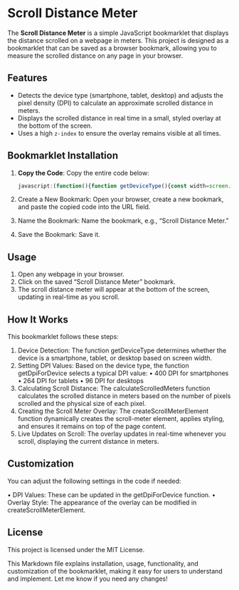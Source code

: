# Scroll Distance Meter

The **Scroll Distance Meter** is a simple JavaScript bookmarklet that displays the distance scrolled on a webpage in meters. This project is designed as a bookmarklet that can be saved as a browser bookmark, allowing you to measure the scrolled distance on any page in your browser.

## Features

- Detects the device type (smartphone, tablet, desktop) and adjusts the pixel density (DPI) to calculate an approximate scrolled distance in meters.
- Displays the scrolled distance in real time in a small, styled overlay at the bottom of the screen.
- Uses a high `z-index` to ensure the overlay remains visible at all times.

## Bookmarklet Installation

1. **Copy the Code**: Copy the entire code below:

   ```javascript
   javascript:(function(){function getDeviceType(){const width=screen.width;if(width<=768){return 'phone';}else if(width<=1024){return 'tablet';}else{return 'desktop';}}function getDpiForDevice(deviceType){const dpiValues={phone:400,tablet:264,desktop:96};return dpiValues[deviceType]||96;}function calculateScrolledMeters(){const deviceType=getDeviceType();const dpi=getDpiForDevice(deviceType);const pixelToMeterFactor=0.0254/dpi;const scrolledPixels=window.scrollY;const scrolledMeters=scrolledPixels*pixelToMeterFactor;return scrolledMeters;}function createScrollMeterElement(){const scrollMeterElement=document.createElement('div');scrollMeterElement.id='scroll-meter';scrollMeterElement.style.position='fixed';scrollMeterElement.style.bottom='30px';scrollMeterElement.style.left='50%';scrollMeterElement.style.transform='translateX(-50%)';scrollMeterElement.style.padding='10px 20px';scrollMeterElement.style.backgroundColor='#000';scrollMeterElement.style.borderRadius='20px';scrollMeterElement.style.color='#fff';scrollMeterElement.style.fontFamily='Arial, Helvetica, sans-serif';scrollMeterElement.style.fontSize='1rem';scrollMeterElement.style.boxShadow='rgba(0, 0, 0, 0.07) 0px 1px 1px, rgba(0, 0, 0, 0.07) 0px 2px 2px, rgba(0, 0, 0, 0.07) 0px 4px 4px, rgba(0, 0, 0, 0.07) 0px 8px 8px, rgba(0, 0, 0, 0.07) 0px 16px 16px';scrollMeterElement.style.zIndex='2147483647';scrollMeterElement.textContent='0.00 m';document.body.appendChild(scrollMeterElement);return scrollMeterElement;}const scrollMeterElement=createScrollMeterElement();window.addEventListener('scroll',()=>{const scrolledMeters=calculateScrolledMeters().toFixed(2);scrollMeterElement.textContent=`${scrolledMeters} m`;});})();
   ```

2.	Create a New Bookmark: Open your browser, create a new bookmark, and paste the copied code into the URL field.
3.	Name the Bookmark: Name the bookmark, e.g., “Scroll Distance Meter.”
4.	Save the Bookmark: Save it.

## Usage

1.	Open any webpage in your browser.
2.	Click on the saved “Scroll Distance Meter” bookmark.
3.	The scroll distance meter will appear at the bottom of the screen, updating in real-time as you scroll.

## How It Works

This bookmarklet follows these steps:

1.	Device Detection: The function getDeviceType determines whether the device is a smartphone, tablet, or desktop based on screen width.
2.	Setting DPI Values: Based on the device type, the function getDpiForDevice selects a typical DPI value:
    •	400 DPI for smartphones
	•	264 DPI for tablets
	•	96 DPI for desktops
3.	Calculating Scroll Distance: The calculateScrolledMeters function calculates the scrolled distance in meters based on the number of pixels scrolled and the physical size of each pixel.
4.	Creating the Scroll Meter Overlay: The createScrollMeterElement function dynamically creates the scroll-meter element, applies styling, and ensures it remains on top of the page content.
5.	Live Updates on Scroll: The overlay updates in real-time whenever you scroll, displaying the current distance in meters.

## Customization

You can adjust the following settings in the code if needed:

•	DPI Values: These can be updated in the getDpiForDevice function.
•	Overlay Style: The appearance of the overlay can be modified in createScrollMeterElement.

## License

This project is licensed under the MIT License.

This Markdown file explains installation, usage, functionality, and customization of the bookmarklet, making it easy for users to understand and implement. Let me know if you need any changes!